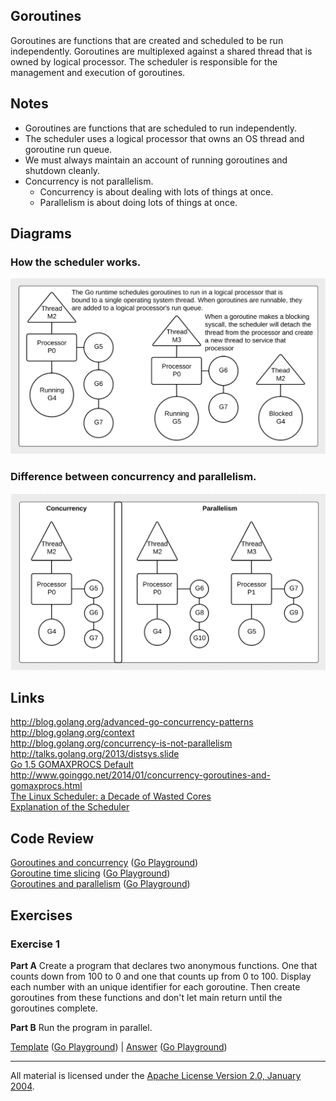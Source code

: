 ## Goroutines

Goroutines are functions that are created and scheduled to be run independently. Goroutines are multiplexed against a shared thread that is owned by logical processor. The scheduler is responsible for the management and execution of goroutines.

## Notes

* Goroutines are functions that are scheduled to run independently.
* The scheduler uses a logical processor that owns an OS thread and goroutine run queue.
* We must always maintain an account of running goroutines and shutdown cleanly.
* Concurrency is not parallelism.
	* Concurrency is about dealing with lots of things at once.
	* Parallelism is about doing lots of things at once.

## Diagrams

### How the scheduler works.

![Ardan Labs](scheduler.png)

### Difference between concurrency and parallelism.

![Ardan Labs](parallel.png)

## Links

http://blog.golang.org/advanced-go-concurrency-patterns  
http://blog.golang.org/context  
http://blog.golang.org/concurrency-is-not-parallelism  
http://talks.golang.org/2013/distsys.slide  
[Go 1.5 GOMAXPROCS Default](https://docs.google.com/document/d/1At2Ls5_fhJQ59kDK2DFVhFu3g5mATSXqqV5QrxinasI/edit)  
http://www.goinggo.net/2014/01/concurrency-goroutines-and-gomaxprocs.html  
[The Linux Scheduler: a Decade of Wasted Cores](http://www.ece.ubc.ca/~sasha/papers/eurosys16-final29.pdf)  
[Explanation of the Scheduler](https://news.ycombinator.com/item?id=12460807)  

## Code Review

[Goroutines and concurrency](example1/example1.go) ([Go Playground](http://play.golang.org/p/eV4l2JqLZL))  
[Goroutine time slicing](example2/example2.go) ([Go Playground](http://play.golang.org/p/8NwVeZG6IB))  
[Goroutines and parallelism](example3/example3.go) ([Go Playground](http://play.golang.org/p/Bvk_ZwxJVh))

## Exercises

### Exercise 1

**Part A** Create a program that declares two anonymous functions. One that counts down from 100 to 0 and one that counts up from 0 to 100. Display each number with an unique identifier for each goroutine. Then create goroutines from these functions and don't let main return until the goroutines complete.

**Part B** Run the program in parallel.

[Template](exercises/template1/template1.go) ([Go Playground](http://play.golang.org/p/kjtlMXkAAv)) | 
[Answer](exercises/exercise1/exercise1.go) ([Go Playground](http://play.golang.org/p/6iGzF8rMTN))
___
All material is licensed under the [Apache License Version 2.0, January 2004](http://www.apache.org/licenses/LICENSE-2.0).

